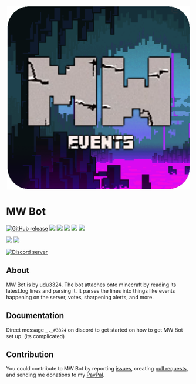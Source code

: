 <p align="center">
  <img width="500px" src="src/main/resources/icon.png">
</p>

# MW Bot

[![GitHub release](https://img.shields.io/github/v/release/udu3324/MW-Bot)](https://github.com/udu3324/MW-Bot/releases/latest)
<img src="https://img.shields.io/github/license/udu3324/MW-Bot">
<img src="https://img.shields.io/github/issues/udu3324/MW-Bot">
<img src="https://img.shields.io/github/issues-closed/udu3324/MW-Bot">
<img src="https://img.shields.io/github/issues-pr/udu3324/MW-Bot">
<img src="https://img.shields.io/github/issues-pr-closed/udu3324/MW-Bot">

<img src="https://img.shields.io/github/forks/udu3324/MW-Bot?style=social">
<img src="https://img.shields.io/github/stars/udu3324/MW-Bot?style=social">

[![Discord server](https://discordapp.com/api/guilds/863975877205032960/widget.png?style=shield)](https://discord.gg/https://discord.gg/WWEvMGUKhY)

## About
MW Bot is by udu3324. The bot attaches onto minecraft by reading its latest.log lines and parsing it. It parses the lines
into things like events happening on the server, votes, sharpening alerts, and more.

## Documentation
Direct message `_._#3324` on discord to get started on how to get MW Bot set up. (its complicated)

## Contribution
You could contribute to MW Bot by reporting 
[issues](https://github.com/udu3324/clickerBoard/issues/new/choose), creating
[pull requests](https://github.com/udu3324/MW-Bot/compare), and sending me donations to my 
[PayPal](https://www.paypal.com/cgi-bin/webscr?cmd=_donations&business=6R3DMFCTT9KA2&item_name=Donations%20will%20be%20appreciated%20and%20will%20help%20me%20:%29&currency_code=USD&source=url).
